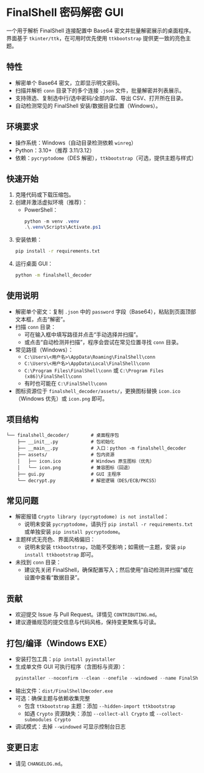 # FinalShell 密码解密 GUI

一个用于解析 FinalShell 连接配置中 Base64 密文并批量解密展示的桌面程序。界面基于 `tkinter/ttk`，在可用时优先使用 `ttkbootstrap` 提供更一致的亮色主题。

## 特性
- 解密单个 Base64 密文，立即显示明文密码。
- 扫描并解析 `conn` 目录下的多个连接 `.json` 文件，批量解密并列表展示。
- 支持筛选、复制选中行/选中密码/全部内容、导出 CSV、打开所在目录。
- 自动检测常见的 FinalShell 安装/数据目录位置（Windows）。

## 环境要求
- 操作系统：Windows（自动目录检测依赖 `winreg`）
- Python：3.10+（推荐 3.11/3.12）
- 依赖：`pycryptodome`（DES 解密），`ttkbootstrap`（可选，提供主题与样式）

## 快速开始
1. 克隆代码或下载压缩包。
2. 创建并激活虚拟环境（推荐）：
   - PowerShell：
     ```powershell
     python -m venv .venv
     .\.venv\Scripts\Activate.ps1
     ```
3. 安装依赖：
   ```bash
   pip install -r requirements.txt
   ```
4. 运行桌面 GUI：
   ```bash
   python -m finalshell_decoder
   ```

## 使用说明
- 解密单个密文：复制 `.json` 中的 `password` 字段（Base64），粘贴到页面顶部文本框，点击“解密”。
- 扫描 `conn` 目录：
  - 可在输入框中填写路径并点击“手动选择并扫描”。
  - 或点击“自动检测并扫描”，程序会尝试在常见位置寻找 `conn` 目录。
- 常见路径（Windows）：
  - `C:\Users\<用户名>\AppData\Roaming\FinalShell\conn`
  - `C:\Users\<用户名>\AppData\Local\FinalShell\conn`
  - `C:\Program Files\FinalShell\conn` 或 `C:\Program Files (x86)\FinalShell\conn`
  - 有时也可能在 `C:\FinalShell\conn`
- 图标资源位于 `finalshell_decoder/assets/`，更换图标替换 `icon.ico`（Windows 优先）或 `icon.png` 即可。

## 项目结构
```
└── finalshell_decoder/        # 桌面程序包
    ├── __init__.py            # 包初始化
    ├── __main__.py            # 入口：python -m finalshell_decoder
    ├── assets/                # 包内资源
    │   ├── icon.ico           # Windows 原生图标（优先）
    │   └── icon.png           # 兼容图标（回退）
    ├── gui.py                 # GUI 主程序
    └── decrypt.py             # 解密逻辑（DES/ECB/PKCS5）
```

## 常见问题
- 解密报错 `Crypto library (pycryptodome) is not installed`：
  - 说明未安装 `pycryptodome`，请执行 `pip install -r requirements.txt` 或单独安装 `pip install pycryptodome`。
- 主题样式无亮色、界面风格偏旧：
  - 说明未安装 `ttkbootstrap`，功能不受影响；如需统一主题，安装 `pip install ttkbootstrap` 即可。
- 未找到 `conn` 目录：
  - 建议先关闭 FinalShell，确保配置写入；然后使用“自动检测并扫描”或在设置中查看“数据目录”。

## 贡献
- 欢迎提交 Issue 与 Pull Request。详情见 `CONTRIBUTING.md`。
- 建议遵循规范的提交信息与代码风格，保持变更聚焦与可读。

## 打包/编译（Windows EXE）
- 安装打包工具：`pip install pyinstaller`
- 生成单文件 GUI 可执行程序（含图标与资源）：
  ```powershell
  pyinstaller --noconfirm --clean --onefile --windowed --name FinalShellDecoder --icon finalshell_decoder/assets/icon.ico --add-data "finalshell_decoder/assets;finalshell_decoder/assets" finalshell_decoder/__main__.py
  ```
- 输出文件：`dist/FinalShellDecoder.exe`
- 可选：确保主题与依赖收集完整
  - 包含 `ttkbootstrap` 主题：添加 `--hidden-import ttkbootstrap`
  - 如遇 `Crypto` 资源缺失：添加 `--collect-all Crypto` 或 `--collect-submodules Crypto`
- 调试模式：去掉 `--windowed` 可显示控制台日志

## 变更日志
- 请见 `CHANGELOG.md`。